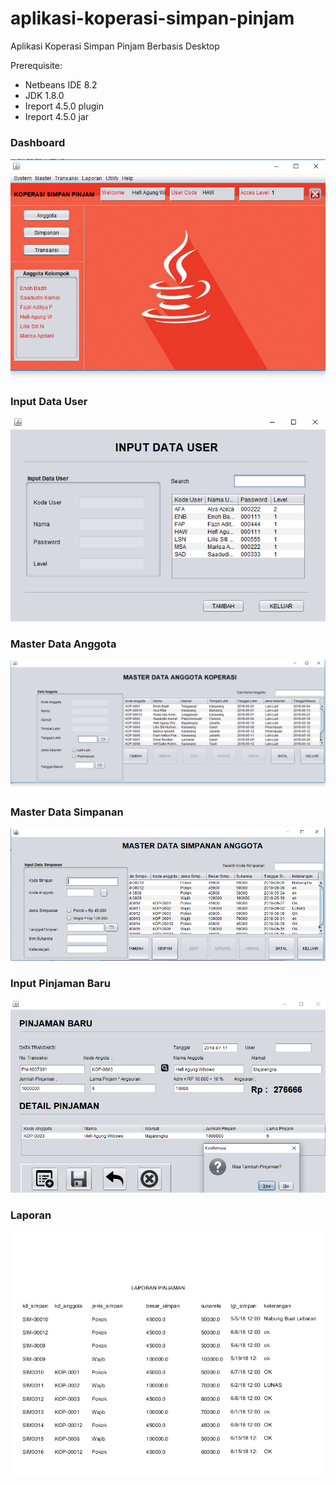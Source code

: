 # aplikasi-koperasi-simpan-pinjam
Aplikasi Koperasi Simpan Pinjam Berbasis Desktop

Prerequisite:
- Netbeans IDE 8.2
- JDK 1.8.0
- Ireport 4.5.0 plugin
- Ireport 4.5.0 jar


### Dashboard
![Form](dokumentasi/dashboard.png "") 

### Input Data User
![Form](dokumentasi/input_data_user.png "") 

### Master Data Anggota
![Form](dokumentasi/master_data_anggota.png "") 

### Master Data Simpanan
![Form](dokumentasi/master_data_simpanan.png "") 

### Input Pinjaman Baru
![Form](dokumentasi/pinjaman_baru.png "") 

### Laporan
![Form](dokumentasi/laporan.png "") 
